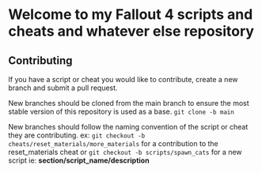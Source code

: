 # Welcome to my Fallout 4 scripts and cheats and whatever else repository

## Contributing

If you have a script or cheat you would like to contribute, create a new branch and submit a pull request.

New branches should be cloned from the main branch to ensure the most stable version of this repository is used as a base. `git clone -b main`

New branches should follow the naming convention of the script or cheat they are contributing.
ex: `git checkout -b cheats/reset_materials/more_materials` for a contribution to the reset_materials cheat or `git checkout -b scripts/spawn_cats` for a new script ie: **section/script_name/description**
